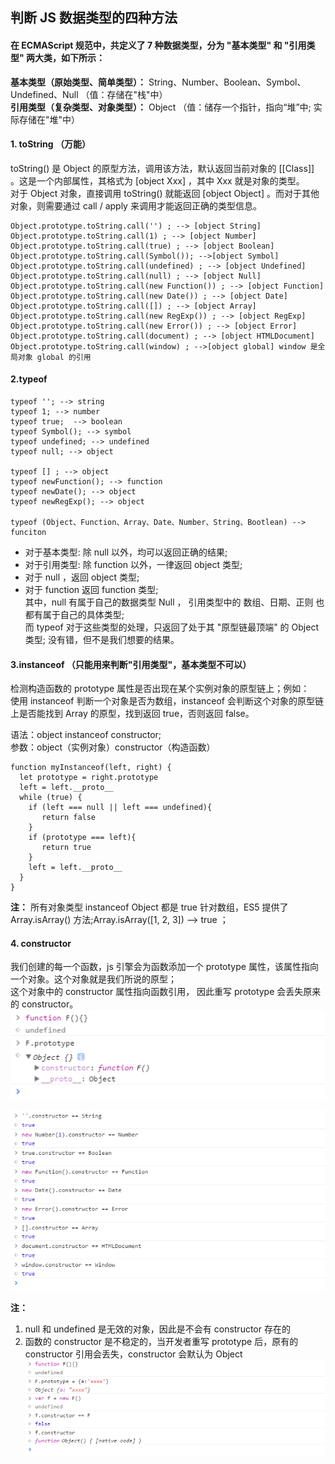 ## 判断 JS 数据类型的四种方法

#### 在 ECMAScript 规范中，共定义了 7 种数据类型，分为 "基本类型" 和 "引用类型" 两大类，如下所示：

**基本类型（原始类型、简单类型）：** String、Number、Boolean、Symbol、Undefined、Null （值：存储在"栈"中）  
**引用类型（复杂类型、对象类型）：** Object （值：储存一个指针，指向“堆”中; 实际存储在"堆"中）

#### 1. toString （万能）

toString() 是 Object 的原型方法，调用该方法，默认返回当前对象的 [[Class]] 。这是一个内部属性，其格式为 [object Xxx] ，其中 Xxx 就是对象的类型。  
对于 Object 对象，直接调用 toString() 就能返回 [object Object] 。而对于其他对象，则需要通过 call / apply 来调用才能返回正确的类型信息。

```
Object.prototype.toString.call('') ; --> [object String]
Object.prototype.toString.call(1) ; --> [object Number]
Object.prototype.toString.call(true) ; --> [object Boolean]
Object.prototype.toString.call(Symbol()); -->[object Symbol]
Object.prototype.toString.call(undefined) ; --> [object Undefined]
Object.prototype.toString.call(null) ; --> [object Null]
Object.prototype.toString.call(new Function()) ; --> [object Function]
Object.prototype.toString.call(new Date()) ; --> [object Date]
Object.prototype.toString.call([]) ; --> [object Array]
Object.prototype.toString.call(new RegExp()) ; --> [object RegExp]
Object.prototype.toString.call(new Error()) ; --> [object Error]
Object.prototype.toString.call(document) ; --> [object HTMLDocument]
Object.prototype.toString.call(window) ; -->[object global] window 是全局对象 global 的引用
```

#### 2.typeof

```
typeof ''; --> string
typeof 1; --> number
typeof true;  --> boolean
typeof Symbol(); --> symbol
typeof undefined; --> undefined
typeof null; --> object

typeof [] ; --> object
typeof newFunction(); --> function
typeof newDate(); --> object
typeof newRegExp(); --> object

typeof (Object、Function、Array、Date、Number、String、Bootlean) --> funciton
```

- 对于基本类型: 除 null 以外，均可以返回正确的结果;
- 对于引用类型: 除 function 以外，一律返回 object 类型;
- 对于 null ，返回 object 类型;
- 对于 function 返回 function 类型;  
  其中，null 有属于自己的数据类型 Null ， 引用类型中的 数组、日期、正则 也都有属于自己的具体类型;  
  而 typeof 对于这些类型的处理，只返回了处于其 "原型链最顶端" 的 Object 类型; 没有错，但不是我们想要的结果。

#### 3.instanceof （只能用来判断"引用类型"，基本类型不可以）

检测构造函数的 prototype 属性是否出现在某个实例对象的原型链上；例如：  
使用 instanceof 判断一个对象是否为数组，instanceof 会判断这个对象的原型链上是否能找到 Array 的原型，找到返回 true，否则返回 false。

语法：object instanceof constructor;  
参数：object（实例对象）constructor（构造函数）

```
function myInstanceof(left, right) {
  let prototype = right.prototype
  left = left.__proto__
  while (true) {
    if (left === null || left === undefined){
       return false
    }
    if (prototype === left){
       return true
    }
    left = left.__proto__
  }
}
```

**注：** 所有对象类型 instanceof Object 都是 true
针对数组，ES5 提供了 Array.isArray() 方法;Array.isArray([1, 2, 3]) --> true ；

#### 4. constructor

我们创建的每一个函数，js 引擎会为函数添加一个 prototype 属性，该属性指向一个对象。这个对象就是我们所说的原型；  
这个对象中的 constructor 属性指向函数引用， 因此重写 prototype 会丢失原来的 constructor。  
![prototype](./images/prototype.png)

![constructor](./images/constructor.png)

**注：**

1. null 和 undefined 是无效的对象，因此是不会有 constructor 存在的
2. 函数的 constructor 是不稳定的，当开发者重写 prototype 后，原有的 constructor 引用会丢失，constructor 会默认为 Object
   ![prototypeModify](./images/prototypeModify.png)

